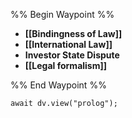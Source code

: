 %% Begin Waypoint %%
- **[[Bindingness of Law]]**
- **[[International Law]]**
- **Investor State Dispute**
- **[[Legal formalism]]**

%% End Waypoint %%

```dataviewjs
await dv.view("prolog");
```